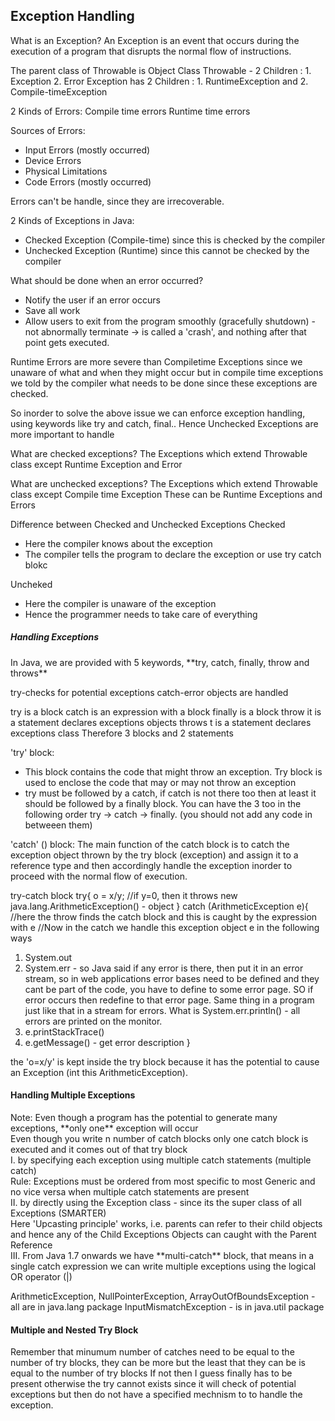 <h2>Exception Handling</h2>

What is an Exception? 
An Exception is an event that occurs during the execution of a program that disrupts the normal flow of instructions. 

The parent class of Throwable is Object Class 
Throwable - 2 Children :  1. Exception 2. Error
Exception has 2 Children : 1. RuntimeException and  2. Compile-timeException 

2 Kinds of Errors:
Compile time errors
Runtime time errors

Sources of Errors:
- Input Errors (mostly occurred)
- Device Errors
- Physical Limitations
- Code Errors (mostly occurred)

Errors can't be handle, since they are irrecoverable.

2 Kinds of Exceptions in Java:
- Checked Exception (Compile-time) since this is checked by the compiler
- Unchecked Exception (Runtime) since this cannot be checked by the compiler

What should be done when an error occurred?
- Notify the user if an error occurs
- Save all work
- Allow users to exit from the program smoothly (gracefully shutdown) - not abnormally terminate -> is called a 'crash', and nothing after that point gets executed.


Runtime Errors are more severe than Compiletime Exceptions since we unaware of what and when they might occur but in compile time exceptions we told by the compiler what needs to be done since these exceptions are checked.

So inorder to solve the above issue we can enforce exception handling, using keywords like try and catch, final.. Hence Unchecked Exceptions are more important to handle


What are checked exceptions?
The Exceptions which extend Throwable class except Runtime Exception and Error

What are unchecked exceptions?
The Exceptions which extend Throwable class except Compile time Exception
These can be Runtime Exceptions and Errors

Difference between Checked and Unchecked Exceptions
Checked
-  Here the compiler knows about the exception
- The compiler tells the program to declare the exception or use try catch blokc

Uncheked
- Here the compiler is unaware of the exception
- Hence the programmer needs to take care of everything




<h5>Handling Exceptions</h5>
In Java, we are provided with 5 keywords, **try, catch, finally, throw and throws**

try-checks for potential exceptions
catch-error objects are handled

try is a block
catch is an expression with a block
finally is a block
throw it is a statement declares exceptions objects
throws t is a statement declares exceptions class
Therefore 3 blocks and 2 statements

'try' block:
- This block contains the code that might throw an exception. Try block is used to enclose the code that may or may not throw an exception
- try must be followed by a catch, if catch is not there too then at least it should be followed by a finally block.
You can have the 3 too in the following order try -> catch -> finally. (you should not add any code in betweeen them)

'catch' () block:
The main function of the catch block is to catch the exception object thrown by the try block (exception) and assign it to a reference type and then accordingly handle the exception inorder to proceed with the normal flow of execution.

try-catch block
try{
	o =  x/y; //if y=0, then it throws new java.lang.ArithmeticException() - object
} catch (ArithmeticException e){ //here the throw finds the catch block and this is caught by the expression with e
//Now in the catch we handle this exception object e in the following ways
1. System.out
2. System.err - so Java said if any error is there, then put it in an error stream, so in web applications error bases need to be defined and they cant be part of the code, you have to define to some error page. SO if error occurs then redefine to that error page. Same thing in a program just like that in a stream for errors.
What is System.err.println() - all errors are printed on the monitor.
3. e.printStackTrace()
4. e.getMessage() - get error description
}

the 'o=x/y' is kept inside the try block because it has the potential to cause an Exception (int this ArithmeticException).



<h4>Handling Multiple Exceptions</h4>
Note: Even though a program has the potential to generate many exceptions, **only one** exception will occur <br>
Even though you write n number of catch blocks only one catch block is executed and it comes out of that try block <br>
I. by specifying each exception using multiple catch statements (multiple catch) <br>
Rule: Exceptions must be ordered from most specific to most Generic and no vice versa when multiple catch statements are present <br>
II. by directly using the Exception class - since its the super class of all Exceptions (SMARTER) <br>
Here 'Upcasting principle' works, i.e. parents can refer to their child objects and hence any of the Child Exceptions Objects can caught with the Parent Reference <br>
III. From Java 1.7 onwards we have **multi-catch** block, that means in a single catch expression we can write multiple exceptions using the logical OR operator (|) <br>


ArithmeticException, NullPointerException, ArrayOutOfBoundsException - all are in java.lang package
InputMismatchException - is in java.util package


<h4>Multiple and Nested Try Block</h4>
Remember that minumum number of catches need to be equal to the number of try blocks, they can be more but the least that they can be is equal to the number of try blocks
If not then I guess finally has to be present otherwise the try cannot exists since it will check of potential exceptions but then do not have a specified mechnism to to handle the exception.
